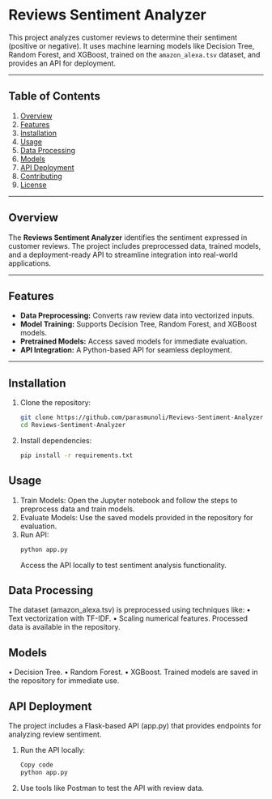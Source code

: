 # Reviews Sentiment Analyzer

This project analyzes customer reviews to determine their sentiment (positive or negative). It uses machine learning models like Decision Tree, Random Forest, and XGBoost, trained on the `amazon_alexa.tsv` dataset, and provides an API for deployment.

---

## Table of Contents

1. [Overview](#overview)  
2. [Features](#features)  
3. [Installation](#installation)  
4. [Usage](#usage)  
5. [Data Processing](#data-processing)  
6. [Models](#models)  
7. [API Deployment](#api-deployment)  
8. [Contributing](#contributing)  
9. [License](#license)

---

## Overview

The **Reviews Sentiment Analyzer** identifies the sentiment expressed in customer reviews. The project includes preprocessed data, trained models, and a deployment-ready API to streamline integration into real-world applications.

---

## Features

- **Data Preprocessing:** Converts raw review data into vectorized inputs.  
- **Model Training:** Supports Decision Tree, Random Forest, and XGBoost models.  
- **Pretrained Models:** Access saved models for immediate evaluation.  
- **API Integration:** A Python-based API for seamless deployment.  

---

## Installation

1. Clone the repository:
   ```bash
   git clone https://github.com/parasmunoli/Reviews-Sentiment-Analyzer.git
   cd Reviews-Sentiment-Analyzer

2. Install dependencies:
   ````bash
   pip install -r requirements.txt

## Usage

1. Train Models: Open the Jupyter notebook and follow the steps to preprocess data and train models.
2. Evaluate Models: Use the saved models provided in the repository for evaluation.
3. Run API:
   ````bash
   python app.py
   ````
   Access the API locally to test sentiment analysis functionality.

## Data Processing
The dataset (amazon_alexa.tsv) is preprocessed using techniques like:
    • Text vectorization with TF-IDF.
    • Scaling numerical features.
Processed data is available in the repository.

## Models
 • Decision Tree.
 • Random Forest.
 • XGBoost.
Trained models are saved in the repository for immediate use.

## API Deployment
The project includes a Flask-based API (app.py) that provides endpoints for analyzing review sentiment.

1. Run the API locally:
   ````bash
   Copy code
   python app.py
   ````
2. Use tools like Postman to test the API with review data.